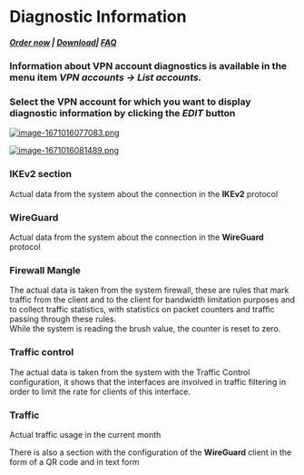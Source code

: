 # Diagnostic Information

##### [Order now](https://puqcloud.com/index.php?rp=/store/puqvpn) | [Download](https://download.puqcloud.com/cp/puqvpncp/)| [FAQ](https://faq.puqcloud.com)

### Information about VPN account diagnostics is available in the menu item ***VPN accounts -&gt; List accounts.*** 
### Select the VPN account for which you want to display diagnostic information by clicking the ***EDIT*** button

[![image-1671016077083.png](https://doc.puq.info/uploads/images/gallery/2022-12/scaled-1680-/image-1671016077083.png)](https://doc.puq.info/uploads/images/gallery/2022-12/image-1671016077083.png)

[![image-1671016081489.png](https://doc.puq.info/uploads/images/gallery/2022-12/scaled-1680-/image-1671016081489.png)](https://doc.puq.info/uploads/images/gallery/2022-12/image-1671016081489.png)

### IKEv2 section

Actual data from the system about the connection in the **IKEv2** protocol

### WireGuard

Actual data from the system about the connection in the **WireGuard** protocol

### Firewall Mangle

The actual data is taken from the system firewall, these are rules that mark traffic from the client and to the client for bandwidth limitation purposes and to collect traffic statistics, with statistics on packet counters and traffic passing through these rules.  
While the system is reading the brush value, the counter is reset to zero.

### Traffic control

The actual data is taken from the system with the Traffic Control configuration, it shows that the interfaces are involved in traffic filtering in order to limit the rate for clients of this interface.

### Traffic

Actual traffic usage in the current month

There is also a section with the configuration of the **WireGuard** client in the form of a QR code and in text form
